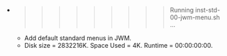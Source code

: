 * >>>>>>>>> Running inst-std-00-jwm-menu.sh ...
  * Add default standard menus in JWM.
  * Disk size = 2832216K. Space Used = 4K. Runtime = 00:00:00:00.
